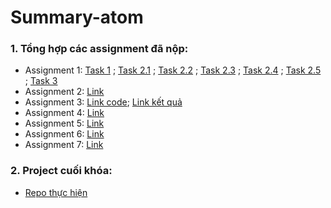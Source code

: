 # Summary-atom
### 1. Tổng hợp các assignment đã nộp:
* Assignment 1: 
[Task 1](https://docs.google.com/spreadsheets/d/17mL4vWICGmeftZevveq3h2SY97VMAjYtGcjcyHKwXgw/edit?usp=sharing) ; 
[Task 2.1](https://colab.research.google.com/drive/1kGzsW4Tza-r7m8ZkllESAVJfRq1YEjWA?usp=sharing) ; 
[Task 2.2](https://colab.research.google.com/drive/1kGzsW4Tza-r7m8ZkllESAVJfRq1YEjWA?usp=sharing) ; 
[Task 2.3](https://colab.research.google.com/drive/1P2VTh_LwnNgIKUHQ-GWsOiUBo6SP5A5L?usp=sharing) ; 
[Task 2.4](https://colab.research.google.com/drive/1P2VTh_LwnNgIKUHQ-GWsOiUBo6SP5A5L?usp=sharing) ; 
[Task 2.5](https://colab.research.google.com/drive/1f2nKx87pwozLLGYwASC5m2hRRaNCARUt?usp=sharing) ; 
[Task 3](https://github.com/Ha-Huynh-Anh/datacracy-atom-Ha-Huynh-Anh-)
* Assignment 2:
[Link](https://github.com/Ha-Huynh-Anh/Assignment-3_datacracy)
* Assignment 3: [Link code](https://github.com/Ha-Huynh-Anh/atom-assignments/tree/Assignment-3-Week-4-Huynh-Anh); [Link kết quả](https://docs.google.com/spreadsheets/d/15kOg9fSJlHgqNc2_96leIaryJm_dDqz8PMbpN9IpTc0/edit#gid=0) 
* Assignment 4: [Link](https://github.com/Ha-Huynh-Anh/atom-assignments/tree/Huynh-Anh-assignment-4/assignment_4)
* Assignment 5: [Link](https://github.com/Ha-Huynh-Anh/atom-assignments/blob/Huynh_Anh_Assignment_5_W6/assignment_5/home_assignment_5.ipynb)
* Assignment 6: [Link](https://github.com/Ha-Huynh-Anh/atom-assignments/blob/Assignment-6-w7/assignment_6/home_assignment_6.ipynb)
* Assignment 7: [Link](https://www.kaggle.com/testdatacracy/ecommerce-customers-assignment-7-w8/notebook)
### 2. Project cuối khóa:
+ [Repo thực hiện](https://github.com/Ha-Huynh-Anh/Timbenhvien_test)
